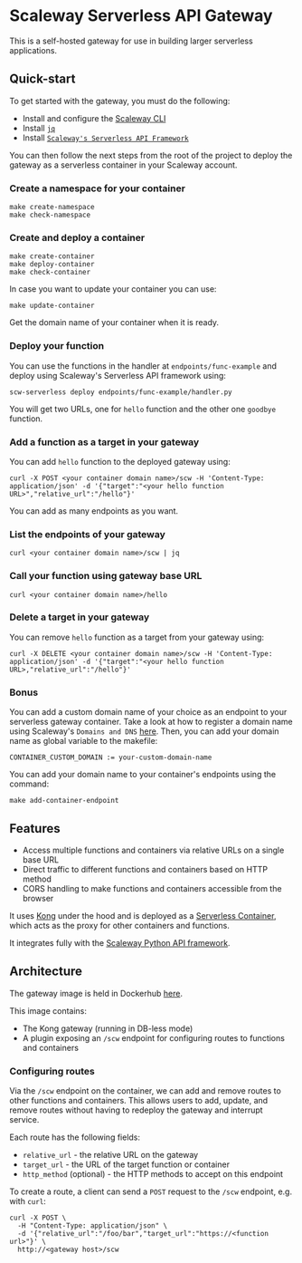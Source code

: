 # Scaleway Serverless API Gateway

This is a self-hosted gateway for use in building larger serverless applications.

## Quick-start

To get started with the gateway, you must do the following:

- Install and configure the [Scaleway CLI](https://github.com/scaleway/scaleway-cli)
- Install [`jq`](https://stedolan.github.io/jq/download/)
- Install [`Scaleway's Serverless API Framework`](https://github.com/scaleway/serverless-api-project)


You can then follow the next steps from the root of the project to deploy the gateway as a serverless container in your Scaleway account.

### Create a namespace for your container 

```
make create-namespace
make check-namespace
```

### Create and deploy a container
```
make create-container
make deploy-container
make check-container
```

In case you want to update your container you can use:
```
make update-container
```

Get the domain name of your container when it is ready.

### Deploy your function
You can use the functions in the handler at `endpoints/func-example` and deploy using Scaleway's Serverless API framework using:
```
scw-serverless deploy endpoints/func-example/handler.py
```

You will get two URLs, one for `hello` function and the other one `goodbye` function.


### Add a function as a target in your gateway
You can add `hello` function to the deployed gateway using:
```
curl -X POST <your container domain name>/scw -H 'Content-Type: application/json' -d '{"target":"<your hello function URL>","relative_url":"/hello"}'
```
You can add as many endpoints as you want.

### List the endpoints of your gateway
```
curl <your container domain name>/scw | jq
```

### Call your function using gateway base URL
```
curl <your container domain name>/hello
```

### Delete a target in your gateway
You can remove `hello` function as a target from your gateway using:
```
curl -X DELETE <your container domain name>/scw -H 'Content-Type: application/json' -d '{"target":"<your hello function URL>,"relative_url":"/hello"}'
```

### Bonus
You can add a custom domain name of your choice as an endpoint to your serverless gateway container. Take a look at how to register a domain name using Scaleway's `Domains and DNS` [here](https://www.scaleway.com/en/docs/network/domains-and-dns/quickstart/).
Then, you can add your domain name as global variable to the makefile:
```
CONTAINER_CUSTOM_DOMAIN := your-custom-domain-name
```
You can add your domain name to your container's endpoints using the command:
```
make add-container-endpoint
```

## Features

- Access multiple functions and containers via relative URLs on a single base URL
- Direct traffic to different functions and containers based on HTTP method
- CORS handling to make functions and containers accessible from the browser

It uses [Kong](https://konghq.com/) under the hood and is deployed as a [Serverless Container](https://www.scaleway.com/en/serverless-containers/), which acts as the proxy for other containers and functions.

It integrates fully with the [Scaleway Python API framework](https://github.com/scaleway/serverless-api-project).

## Architecture

The gateway image is held in Dockerhub [here](https://hub.docker.com/r/shillakerscw/scw-sls-gw).

This image contains:

- The Kong gateway (running in DB-less mode)
- A plugin exposing an `/scw` endpoint for configuring routes to functions and containers

### Configuring routes

Via the `/scw` endpoint on the container, we can add and remove routes to other functions and containers. This allows users to add, update, and remove routes without having to redeploy the gateway and interrupt service.

Each route has the following fields:

- `relative_url` - the relative URL on the gateway
- `target_url` - the URL of the target function or container
- `http_method` (optional) - the HTTP methods to accept on this endpoint

To create a route, a client can send a `POST` request to the `/scw` endpoint, e.g. with `curl`:

```
curl -X POST \
  -H "Content-Type: application/json" \
  -d '{"relative_url":"/foo/bar","target_url":"https://<function url>"}' \
  http://<gateway host>/scw
```
